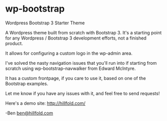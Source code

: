 wp-bootstrap
============

Wordpress Bootstrap 3 Starter Theme

A Wordpress theme built from scratch with Bootstrap 3. It's a starting point for any Wordpress / Bootstrap 3 development efforts, not a finished product. 

It allows for configuring a custom logo in the wp-admin area. 

I've solved the nasty navigation issues that you'll run into if starting from scratch using wp-bootstrap-navwalker from Edward McIntyre.

It has a custom frontpage, if you care to use it, based on one of the Bootstrap examples.

Let me know if you have any issues with it, and feel free to send requests!

Here's a demo site: http://hillfold.com/

-Ben ben@hillfold.com
